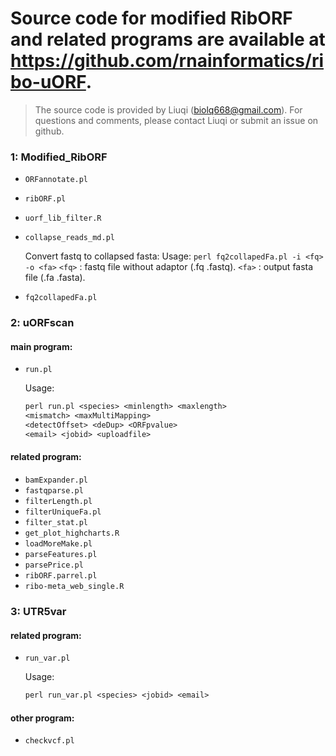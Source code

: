 # Source code for modified RibORF and related programs are available at https://github.com/rnainformatics/ribo-uORF.

> The source code is provided by Liuqi (biolq668@gmail.com). For questions and comments, please contact Liuqi or submit an issue on github.

### 1: Modified_RibORF

- `ORFannotate.pl`

- `ribORF.pl`

- `uorf_lib_filter.R`

- `collapse_reads_md.pl`

  Convert fastq to collapsed fasta:
      Usage: `perl fq2collapedFa.pl -i <fq> -o <fa>`
      `<fq>` : fastq file without adaptor (.fq .fastq).
      `<fa>` : output fasta file (.fa .fasta).

- `fq2collapedFa.pl`

### 2: uORFscan

####  main program:

- `run.pl`   

  Usage:
  
  ```perl
  perl run.pl <species> <minlength> <maxlength>
  <mismatch> <maxMultiMapping> 
  <detectOffset> <deDup> <ORFpvalue> 
  <email> <jobid> <uploadfile>
  ```

#### related program:

- `bamExpander.pl`
- `fastqparse.pl`
- `filterLength.pl`
- `filterUniqueFa.pl`
- `filter_stat.pl`
- `get_plot_highcharts.R`
- `loadMoreMake.pl`
- `parseFeatures.pl`
- `parsePrice.pl`
- `ribORF.parrel.pl`
- `ribo-meta_web_single.R`

### 3: UTR5var

####  related program:
- `run_var.pl` 

  Usage:

  ```perl
  perl run_var.pl <species> <jobid> <email>
  ```
####  other program:
- `checkvcf.pl`

